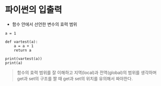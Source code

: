 # 파이썬의 입출력

* 함수 안에서 선언한 변수의 효력 범위
```
a = 1

def vartest(a):
    a = a + 1
    return a

print(vartest(a))
print(a)

```
> 함수의 효력 범위를 잘 이해하고 지역(local)과 전역(global)의 범위를 생각하며 get과 set의 구조를 짤 때 get과 set의 위치를 유의해서 짜야한다.